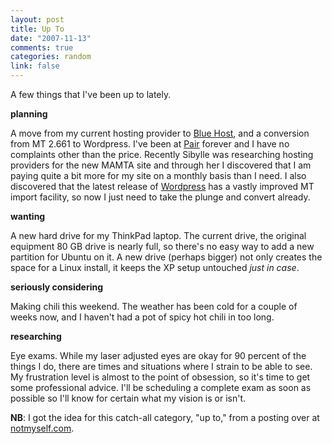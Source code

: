```yaml
--- 
layout: post
title: Up To
date: "2007-11-13"
comments: true
categories: random
link: false
---
```

A few things that I've been up to lately.

<strong>planning</strong>

A move from my current hosting provider to <a href="http://bluehost.com" title="Blue Host">Blue Host</a>, and a conversion from MT 2.661 to Wordpress.  I've been at <a href="http://pair.com" title="Pair Networks">Pair</a> forever and I have no complaints other than the price.  Recently Sibylle was researching hosting providers for the new MAMTA site and through her I discovered that I am paying quite a bit more for my site on a monthly basis than I need.  I also discovered that the latest release of <a href="http://wordpress.org" title="Wordpress">Wordpress</a> has a vastly improved MT import facility, so now I just need to take the plunge and convert already.

<strong>wanting</strong>

A new hard drive for my ThinkPad laptop.  The current drive, the original equipment 80 GB drive is nearly full, so there's no easy way to add a new partition for Ubuntu on it.  A new drive (perhaps bigger) not only creates the space for a Linux install, it keeps the XP setup untouched <em>just in case</em>.

<strong>seriously considering</strong>

Making chili this weekend.  The weather has been cold for a couple of weeks now, and I haven't had a pot of spicy hot chili in too long.

<strong>researching</strong>

Eye exams.  While my laser adjusted eyes are okay for 90 percent of the things I do, there are times and situations where I strain to be able to see.  My frustration level is almost to the point of obsession, so it's time to get some professional advice.  I'll be scheduling a complete exam as soon as possible so I'll know for certain what my vision is or isn't.

<strong>NB</strong>: I got the idea for this catch-all category, "up to," from a posting over at <a href="http://notmyself.com" title="Not Myself">notmyself.com</a>.
